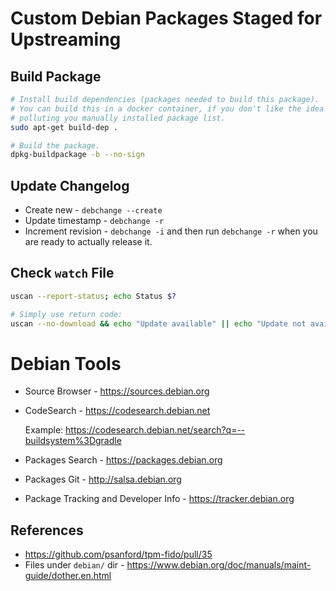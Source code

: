 # Custom Debian Packages Staged for Upstreaming

## Build Package

```bash
# Install build dependencies (packages needed to build this package).
# You can build this in a docker container, if you don't like the idea of
# polluting you manually installed package list.
sudo apt-get build-dep .

# Build the package.
dpkg-buildpackage -b --no-sign
```

## Update Changelog

* Create new - `debchange --create`
* Update timestamp - `debchange -r`
* Increment revision - `debchange -i` and then run `debchange -r` when you are
  ready to actually release it.


## Check `watch` File

```bash
uscan --report-status; echo Status $?

# Simply use return code:
uscan --no-download && echo "Update available" || echo "Update not available"
```

# Debian Tools

* Source Browser - https://sources.debian.org
* CodeSearch - https://codesearch.debian.net

  Example: https://codesearch.debian.net/search?q=--buildsystem%3Dgradle
* Packages Search - https://packages.debian.org
* Packages Git - http://salsa.debian.org
* Package Tracking and Developer Info - https://tracker.debian.org


## References

* https://github.com/psanford/tpm-fido/pull/35
* Files under `debian/` dir - https://www.debian.org/doc/manuals/maint-guide/dother.en.html
